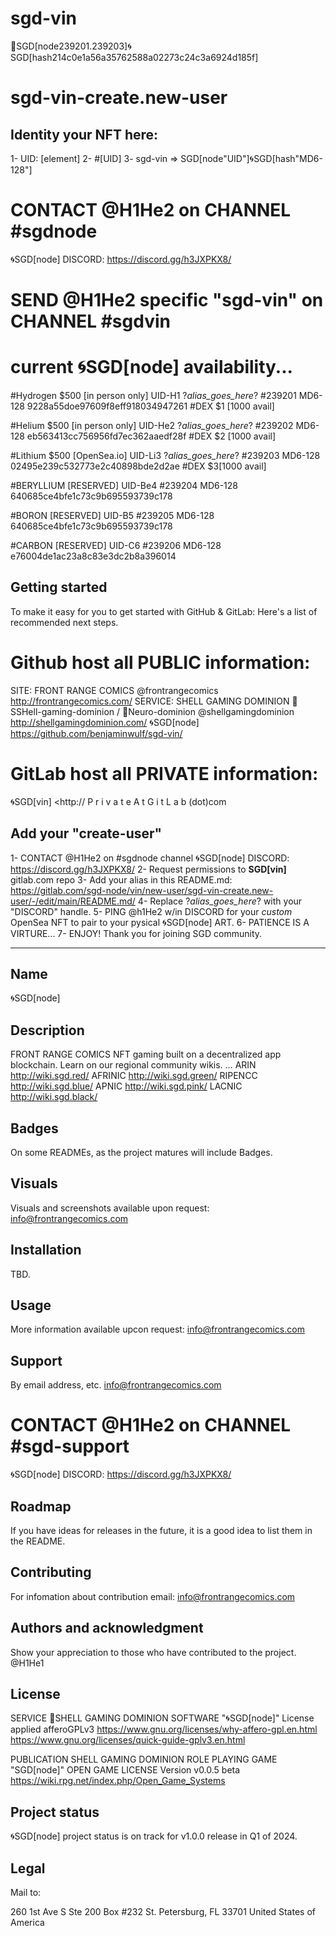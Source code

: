 # sgd-vin
🐚SGD[node239201.239203]🌀SGD[hash214c0e1a56a35762588a02273c24c3a6924d185f]

# sgd-vin-create.new-user
## Identity your NFT here:
1- UID: [element]
2- #[UID]
3- sgd-vin => SGD[node"UID"]🌀SGD[hash"MD6-128"]

# CONTACT @H1He2 on CHANNEL \#sgdnode
🌀SGD[node] DISCORD:
<https://discord.gg/h3JXPKX8/>

# SEND <b>@H1He2</b> specific "sgd-vin" on CHANNEL \#sgdvin

# current :cyclone:SGD[node] availability...

#Hydrogen $500 [in person only]
UID-H1 
?_alias_goes_here_?
#239201
MD6-128
9228a55doe97609f8eff918034947261
#DEX $1 [1000 avail]

#Helium $500 [in person only]
UID-He2
?_alias_goes_here_?
#239202
MD6-128
eb563413cc756956fd7ec362aaedf28f
#DEX $2 [1000 avail]

#Lithium $500 [OpenSea.io]
UID-Li3
?_alias_goes_here_?
#239203
MD6-128
02495e239c532773e2c40898bde2d2ae
#DEX $3[1000 avail]

#BERYLLIUM [RESERVED]
UID-Be4
#239204
MD6-128
640685ce4bfe1c73c9b695593739c178

#BORON [RESERVED]
UID-B5
#239205
MD6-128
640685ce4bfe1c73c9b695593739c178

#CARBON [RESERVED]
UID-C6
#239206 
MD6-128
e76004de1ac23a8c83e3dc2b8a396014

## Getting started 

To make it easy for you to get started with GitHub & GitLab:
Here's a list of recommended next steps.

# Github host all PUBLIC information:
SITE: FRONT RANGE COMICS
@frontrangecomics <http://frontrangecomics.com/>
SERVICE: SHELL GAMING DOMINION
🐚SSHell-gaming-dominion / 🐚Neuro-dominion
@shellgamingdominion <http://shellgamingdominion.com/>
🌀SGD[node] <https://github.com/benjaminwulf/sgd-vin/>
# GitLab host all PRIVATE information:
🌀SGD[vin] <http:// P r i v a t e A t G i t L a b (dot)com

## Add your "create-user"

1- CONTACT @H1He2 on \#sgdnode channel
🌀SGD[node] DISCORD:
<https://discord.gg/h3JXPKX8/>
2- Request permissions to <b>SGD[vin]</b> gitlab.com repo
3- Add your alias in this README.md:
<https://gitlab.com/sgd-node/vin/new-user/sgd-vin-create.new-user/-/edit/main/README.md/>
4- Replace ?_alias_goes_here_? with your "DISCORD" handle.
5- PING @h1He2 w/in DISCORD for your <i>custom</i> OpenSea NFT to pair to your pysical :cyclone:SGD[node] ART.
6- PATIENCE IS A VIRTURE...
7- ENJOY! Thank you for joining SGD community.

***

## Name

🌀SGD[node] 

## Description

FRONT RANGE COMICS
NFT gaming built on a decentralized app blockchain. Learn on our regional community wikis.
…
ARIN <http://wiki.sgd.red/>
AFRINIC <http://wiki.sgd.green/>
RIPENCC <http://wiki.sgd.blue/>
APNIC <http://wiki.sgd.pink/>
LACNIC <http://wiki.sgd.black/>

## Badges

On some READMEs, as the project matures will include Badges.

## Visuals

Visuals and screenshots available upon request:
info@frontrangecomics.com

## Installation

TBD.

## Usage

More information available upcon request:
info@frontrangecomics.com

## Support

By email address, etc.
info@frontrangecomics.com

# CONTACT @H1He2 on CHANNEL \#sgd-support
🌀SGD[node] DISCORD:
<https://discord.gg/h3JXPKX8/>

## Roadmap

If you have ideas for releases in the future, it is a good idea to list them in the README.

## Contributing

For infomation about contribution email:
info@frontrangecomics.com

## Authors and acknowledgment

Show your appreciation to those who have contributed to the project.
@H1He1

## License

SERVICE
:shell:SHELL GAMING DOMINION
SOFTWARE ":cyclone:SGD[node]"
License applied
afferoGPLv3
https://www.gnu.org/licenses/why-affero-gpl.en.html
https://www.gnu.org/licenses/quick-guide-gplv3.en.html

PUBLICATION
SHELL GAMING DOMINION
ROLE PLAYING GAME "SGD[node]"
OPEN GAME LICENSE Version v0.0.5 beta
https://wiki.rpg.net/index.php/Open_Game_Systems

## Project status

:cyclone:SGD[node] project status is on track for v1.0.0 release in Q1 of 2024.

## Legal

Mail to:

260 1st Ave S
Ste 200 Box #232
St. Petersburg, FL 33701
United States of America

